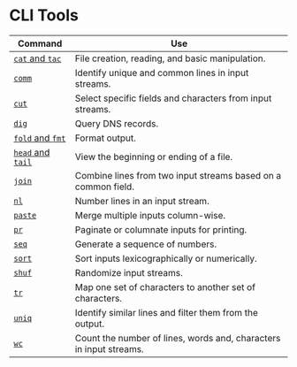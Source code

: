 # CLI Tools
| Command | Use                                                                |
|---------|--------------------------------------------------------------------|
| [`cat` and `tac`](./cat-and-tac.md) | File creation, reading, and basic manipulation.                    |
| [`comm`](./comm.md) | Identify unique and common lines in input streams.                 |
| [`cut`](./cut.md) | Select specific fields and characters from input streams.          |
| [`dig`](./dig.md) | Query DNS records.                                                 |
| [`fold` and `fmt`](./fold-and-fmt.md) | Format output.                                                     |
| [`head` and `tail`](./head-and-tail.md) | View the beginning or ending of a file.                            |
| [`join`](./join.md) | Combine lines from two input streams based on a common field.      |
| [`nl`](./nl.md) | Number lines in an input stream.                                   |
| [`paste`](./paste.md) | Merge multiple inputs column-wise.                                 |
| [`pr`](./pr.md) | Paginate or columnate inputs for printing.                         |
| [`seq`](./seq.md) | Generate a sequence of numbers.                                    |
| [`sort`](./sort.md) | Sort inputs lexicographically or numerically.                      |
| [`shuf`](./shuf.md) | Randomize input streams.                                           |
| [`tr`](./tr.md) | Map one set of characters to another set of characters.            |
| [`uniq`](./uniq.md) | Identify similar lines and filter them from the output.            |
| [`wc`](./wc.md) | Count the number of lines, words and, characters in input streams. |
